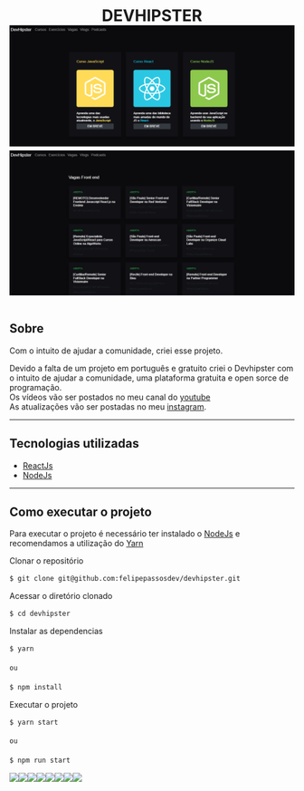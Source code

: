 <h1 align="center">
DEVHIPSTER

 <img src="./public/dh1.png">
 <img src="./public/dh2.png">
<h1>

## Sobre

Com o intuito de ajudar a comunidade, criei esse projeto. 

Devido a falta de um projeto em português e gratuito criei o Devhipster com o intuito de ajudar a comunidade, uma plataforma gratuita e open sorce de programação.</br>
Os vídeos vão ser postados no meu canal do [youtube](https://www.youtube.com/channel/UCdkEqWvQ05cNpI0wlRMyNWw)</br>
As atualizações vão ser postadas no meu [instagram](https://www.instagram.com/felipepassosdev/?hl=pt-br). 

---

## Tecnologias utilizadas

- [ReactJs](https://pt-br.reactjs.org/)
- [NodeJs](https://nodejs.org/en/)

---

## Como executar o projeto

Para executar o projeto é necessário ter instalado o [NodeJs](https://nodejs.org/en/) e recomendamos a utilização do [Yarn](https://classic.yarnpkg.com/pt-BR/docs/install/)

Clonar o repositório
```bash
$ git clone git@github.com:felipepassosdev/devhipster.git
```
Acessar o diretório clonado
```bash
$ cd devhipster
```
Instalar as dependencias
```bash
$ yarn

ou

$ npm install
```
Executar o projeto
```bash
$ yarn start

ou

$ npm run start
```
[![](https://sourcerer.io/fame/felipepassosdev/felipepassosdev/devhipster/images/0)](https://sourcerer.io/fame/felipepassosdev/felipepassosdev/devhipster/links/0)[![](https://sourcerer.io/fame/felipepassosdev/felipepassosdev/devhipster/images/1)](https://sourcerer.io/fame/felipepassosdev/felipepassosdev/devhipster/links/1)[![](https://sourcerer.io/fame/felipepassosdev/felipepassosdev/devhipster/images/2)](https://sourcerer.io/fame/felipepassosdev/felipepassosdev/devhipster/links/2)[![](https://sourcerer.io/fame/felipepassosdev/felipepassosdev/devhipster/images/3)](https://sourcerer.io/fame/felipepassosdev/felipepassosdev/devhipster/links/3)[![](https://sourcerer.io/fame/felipepassosdev/felipepassosdev/devhipster/images/4)](https://sourcerer.io/fame/felipepassosdev/felipepassosdev/devhipster/links/4)[![](https://sourcerer.io/fame/felipepassosdev/felipepassosdev/devhipster/images/5)](https://sourcerer.io/fame/felipepassosdev/felipepassosdev/devhipster/links/5)[![](https://sourcerer.io/fame/felipepassosdev/felipepassosdev/devhipster/images/6)](https://sourcerer.io/fame/felipepassosdev/felipepassosdev/devhipster/links/6)[![](https://sourcerer.io/fame/felipepassosdev/felipepassosdev/devhipster/images/7)](https://sourcerer.io/fame/felipepassosdev/felipepassosdev/devhipster/links/7)
